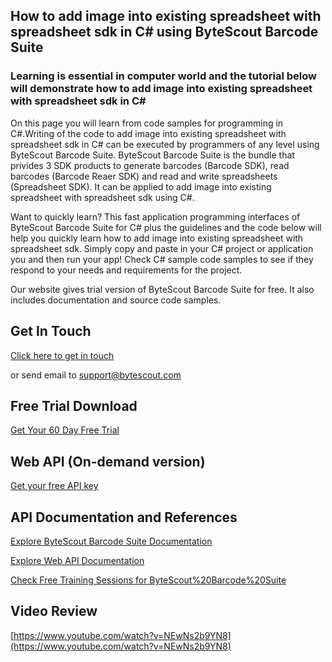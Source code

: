 ## How to add image into existing spreadsheet with spreadsheet sdk in C# using ByteScout Barcode Suite

### Learning is essential in computer world and the tutorial below will demonstrate how to add image into existing spreadsheet with spreadsheet sdk in C#

On this page you will learn from code samples for programming in C#.Writing of the code to add image into existing spreadsheet with spreadsheet sdk in C# can be executed by programmers of any level using ByteScout Barcode Suite. ByteScout Barcode Suite is the bundle that privides 3  SDK products to generate barcodes (Barcode SDK), read barcodes (Barcode Reaer SDK) and read and write spreadsheets (Spreadsheet SDK). It can be applied to add image into existing spreadsheet with spreadsheet sdk using C#.

Want to quickly learn? This fast application programming interfaces of ByteScout Barcode Suite for C# plus the guidelines and the code below will help you quickly learn how to add image into existing spreadsheet with spreadsheet sdk.  Simply copy and paste in your C# project or application you and then run your app! Check C# sample code samples to see if they respond to your needs and requirements for the project.

Our website gives trial version of ByteScout Barcode Suite for free. It also includes documentation and source code samples.

## Get In Touch

[Click here to get in touch](https://bytescout.zendesk.com/hc/en-us/requests/new?subject=ByteScout%20Barcode%20Suite%20Question)

or send email to [support@bytescout.com](mailto:support@bytescout.com?subject=ByteScout%20Barcode%20Suite%20Question) 

## Free Trial Download

[Get Your 60 Day Free Trial](https://bytescout.com/download/web-installer?utm_source=github-readme)

## Web API (On-demand version)

[Get your free API key](https://pdf.co/documentation/api?utm_source=github-readme)

## API Documentation and References

[Explore ByteScout Barcode Suite Documentation](https://bytescout.com/documentation/index.html?utm_source=github-readme)

[Explore Web API Documentation](https://pdf.co/documentation/api?utm_source=github-readme)

[Check Free Training Sessions for ByteScout%20Barcode%20Suite](https://academy.bytescout.com/)

## Video Review

[https://www.youtube.com/watch?v=NEwNs2b9YN8](https://www.youtube.com/watch?v=NEwNs2b9YN8)